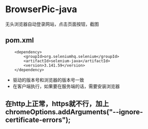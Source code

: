 # BrowserPic-java
无头浏览器自动登录网站，点击页面按钮，截图

## pom.xml
```
	<dependency>
		<groupId>org.seleniumhq.selenium</groupId>
		<artifactId>selenium-java</artifactId>
		<version>3.141.59</version>
	</dependency>
```

- 驱动的版本号和浏览器的版本号一致
- 在客户端执行，如果要在服务端的话，需要安装浏览器

## 在http上正常，https就不行，加上chromeOptions.addArguments("--ignore-certificate-errors");







